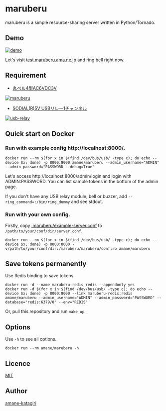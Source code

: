 # maruberu

maruberu is a simple resource-sharing server written in Python/Tornado.

## Demo

[![demo](https://user-images.githubusercontent.com/8361232/55939430-ad030d00-5c78-11e9-8ec3-4659a751942e.gif)](https://test.maruberu.ama.ne.jp/)

Let's visit [test.maruberu.ama.ne.jp](https://test.maruberu.ama.ne.jp/) and ring bell right now.

## Requirement

* [丸ベル4型AC6VDC3V](https://www2.panasonic.biz/scvb/a2A/opnItemDetail?item_cd=EB04K&item_no=EB04K&catalog_view_flg=1&contents_view_flg=1&vcata_flg=1)

[![maruberu](https://user-images.githubusercontent.com/8361232/55941494-4af8d680-5c7d-11e9-9ce6-b4f1a49acd87.jpg)](https://www.youtube.com/watch?v=xIkVAX1yXVA)

* [SODIAL(R)5V USBリレー1チャンネル](https://www.amazon.co.jp/dp/B00OPVQTY6/)

[![usb-relay](https://user-images.githubusercontent.com/8361232/55939883-e12afd80-5c79-11e9-892b-c00445e2210a.jpg)](https://www.youtube.com/watch?v=iL9tF8JH4SY)

## Quick start on Docker

### Run with example config http://localhost:8000/.
```
docker run --rm $(for x in $(find /dev/bus/usb/ -type c); do echo --device $x; done) -p 8000:8000 amane/maruberu --admin_username="ADMIN" --admin_password="PASSWORD --debug=True"
```

Let's access http://localhost:8000/admin/login and login with ADMIN:PASSWORD. You can list sample tokens in the bottom of the admin page.

If you don't have any USB relay module, bell or buzzer, add `--ring_command=:/bin/ring_dummy` and see stdout.

### Run with your own config.
Firstly, copy [:maruberu/example-server.conf](https://github.com/amane-katagiri/maruberu/blob/master/maruberu/example-server.conf) to `/path/to/your/conf/dir/server.conf`.

```
docker run --rm $(for x in $(find /dev/bus/usb/ -type c); do echo --device $x; done) -p 8000:8000 -v/path/to/your/conf/dir:/maruberu/maruberu/conf:ro amane/maruberu
```

## Save tokens permanently

Use Redis binding to save tokens.

```
docker run -d --name maruberu-redis redis --appendonly yes
docker run -d $(for x in $(find /dev/bus/usb/ -type c); do echo --device $x; done) -p 8000:8000 --link maruberu-redis:redis amane/maruberu --admin_username="ADMIN" --admin_password="PASSWORD" --database="redis:6379/0" --env="REDIS"
```

Or, pull this repository and run `make up`.

## Options

Use `-h` to see all options.

```
docker run --rm amane/maruberu -h
```

## Licence

[MIT](https://github.com/tcnksm/tool/blob/master/LICENCE)

## Author

[amane-katagiri](https://github.com/amane-katagiri)
